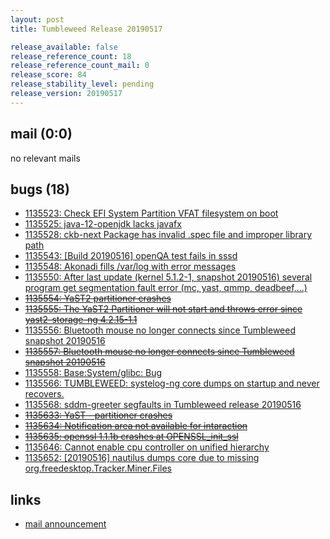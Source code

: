 ```yaml
---
layout: post
title: Tumbleweed Release 20190517

release_available: false
release_reference_count: 18
release_reference_count_mail: 0
release_score: 84
release_stability_level: pending
release_version: 20190517
---
```


## mail (0:0)

no relevant mails

## bugs (18)

<!--more-->

- [1135523: Check EFI System Partition VFAT filesystem on boot](https://bugzilla.opensuse.org/show_bug.cgi?id=1135523)
- [1135525: java-12-openjdk lacks javafx](https://bugzilla.opensuse.org/show_bug.cgi?id=1135525)
- [1135528: ckb-next Package has invalid .spec file and improper library path](https://bugzilla.opensuse.org/show_bug.cgi?id=1135528)
- [1135543: \[Build 20190516\] openQA test fails in sssd](https://bugzilla.opensuse.org/show_bug.cgi?id=1135543)
- [1135548: Akonadi fills /var/log with error messages](https://bugzilla.opensuse.org/show_bug.cgi?id=1135548)
- [1135550: After last update (kernel 5.1.2-1, snapshot 20190516) several program get segmentation fault error (mc, yast, qmmp, deadbeef,...)](https://bugzilla.opensuse.org/show_bug.cgi?id=1135550)
- ~~[1135554: YaST2 partitioner crashes](https://bugzilla.opensuse.org/show_bug.cgi?id=1135554)~~
- ~~[1135555: The YaST2 Partitioner will not start and throws error since yast2-storage-ng 4.2.15-1.1](https://bugzilla.opensuse.org/show_bug.cgi?id=1135555)~~
- [1135556: Bluetooth mouse no longer connects since Tumbleweed snapshot 20190516](https://bugzilla.opensuse.org/show_bug.cgi?id=1135556)
- ~~[1135557: Bluetooth mouse no longer connects since Tumbleweed snapshot 20190516](https://bugzilla.opensuse.org/show_bug.cgi?id=1135557)~~
- [1135558: Base:System/glibc: Bug](https://bugzilla.opensuse.org/show_bug.cgi?id=1135558)
- [1135566: TUMBLEWEED: systelog-ng core dumps on startup and never recovers.](https://bugzilla.opensuse.org/show_bug.cgi?id=1135566)
- [1135568: sddm-greeter segfaults in Tumbleweed release 20190516](https://bugzilla.opensuse.org/show_bug.cgi?id=1135568)
- ~~[1135633: YaST - partitioner crashes](https://bugzilla.opensuse.org/show_bug.cgi?id=1135633)~~
- ~~[1135634: Notification area not available for intaraction](https://bugzilla.opensuse.org/show_bug.cgi?id=1135634)~~
- ~~[1135635: openssl 1.1.1b crashes at OPENSSL_init_ssl](https://bugzilla.opensuse.org/show_bug.cgi?id=1135635)~~
- [1135646: Cannot enable cpu controller on unified hierarchy](https://bugzilla.opensuse.org/show_bug.cgi?id=1135646)
- [1135652: \[20190516\] nautilus dumps core due to missing org.freedesktop.Tracker.Miner.Files](https://bugzilla.opensuse.org/show_bug.cgi?id=1135652)



## links

- [mail announcement](https://lists.opensuse.org/opensuse-factory/2019-05/msg00192.html)
